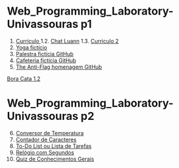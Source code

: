 # Web_Programming_Laboratory-Univassouras p1

1. [Curriculo ](https://github.com/Luann8/curriculo-1.1)
1.2. [Chat Luann](https://luann8.github.io/Chat-Luann/)
1.3. [Curriculo 2](https://luann8.github.io/Curriculo2/)
2. [Yoga fictício](https://luann8.github.io/Yoga-ficticio/)
3. [Palestra fictícia GitHub](https://github.com/Luann8/Palestra-ficiticio)
4. [Cafeteria fictícia GitHub](https://github.com/Luann8/Cafeteria-ficticia)
5. [The Anti-Flag homenagem GitHub](https://github.com/Luann8/The-Anti-Flag-homenagem)

 [Bora Cata 1.2](https://luann8.github.io/Bora-Cata-1.2/)

# Web_Programming_Laboratory-Univassouras p2

6. [Conversor de Temperatura](https://luann8.github.io/Conversor-de-temperatura/)
7. [Contador de Caracteres](https://luann8.github.io/Contador-de-Caracteres/)
8. [To-Do List ou Lista de Tarefas](https://luann8.github.io/To-Do-List-ou-Lista-de-Tarefas/)
9. [Relógio com Segundos](https://luann8.github.io/Relogio-segundos/)
10. [Quiz de Conhecimentos Gerais](https://luann8.github.io/Quiz-de-Conhecimentos-Gerais/)




